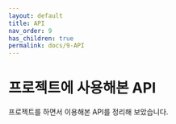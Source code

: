 ```yaml
---
layout: default
title: API
nav_order: 9
has_children: true
permalink: docs/9-API
---
```


# 프로젝트에 사용해본 API

프로젝트를 하면서 이용해본 API를 정리해 보았습니다.
